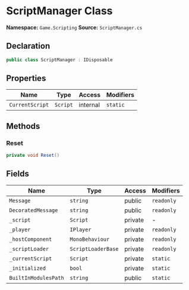 # ScriptManager Class

**Namespace:** `Game.Scripting`
**Source:** `ScriptManager.cs`

## Declaration

```csharp
public class ScriptManager : IDisposable
```

## Properties

| Name | Type | Access | Modifiers |
|------|------|--------|-----------|
| `CurrentScript` | `Script` | internal | `static` |

## Methods

### Reset

```csharp
private void Reset()
```

## Fields

| Name | Type | Access | Modifiers |
|------|------|--------|-----------|
| `Message` | `string` | public | `readonly` |
| `DecoratedMessage` | `string` | public | `readonly` |
| `_script` | `Script` | private | - |
| `_player` | `IPlayer` | private | `readonly` |
| `_hostComponent` | `MonoBehaviour` | private | `readonly` |
| `_scriptLoader` | `ScriptLoaderBase` | private | `readonly` |
| `_currentScript` | `Script` | private | `static` |
| `_initialized` | `bool` | private | `static` |
| `BuiltInModulesPath` | `string` | public | `static` |

